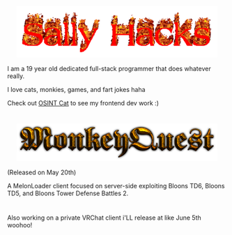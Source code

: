 #
<p align="center">
  <img width="460" height="auto" src="https://github.com/SallyHacks/SallyHacks/blob/main/Logo.gif">
</p>

I am a 19 year old dedicated full-stack programmer that does whatever really.

I love cats, monkies, games, and fart jokes haha

Check out [OSINT Cat](https://osintcat.com) to see my frontend dev work :)  
#

<p align="center">
  <img width="460" height="auto" src="https://github.com/SallyHacks/SallyHacks/blob/main/MonkeyQuest.png">
</p>
(Released on May 20th)

A MelonLoader client focused on server-side exploiting Bloons TD6, Bloons TD5, and Bloons Tower Defense Battles 2.

# 
Also working on a private VRChat client i'LL release at like June 5th woohoo! 
